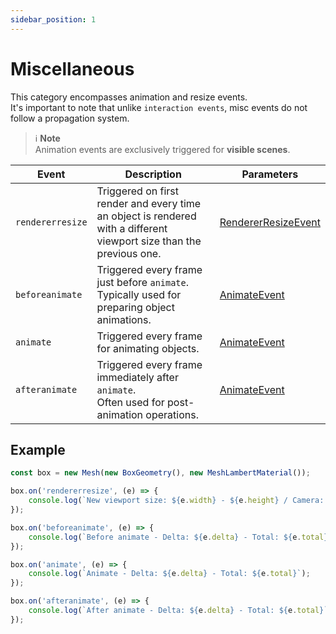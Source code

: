 ```yaml
---
sidebar_position: 1
---
```


# Miscellaneous

This category encompasses animation and resize events. <br />
It's important to note that unlike `interaction events`, misc events do not follow a propagation system.

> ℹ️ **Note** <br />
> Animation events are exclusively triggered for **visible scenes**.

| Event            | Description                                                                                                   | Parameters                                                |
|------------------|---------------------------------------------------------------------------------------------------------------|----------------------------------------------------------|
| `rendererresize` | Triggered on first render and every time an object is rendered with a different viewport size than the previous one. | [RendererResizeEvent](../../api/interfaces/Events.RendererResizeEvent) |
| `beforeanimate`  | Triggered every frame just before `animate`.<br /> Typically used for preparing object animations.                 | [AnimateEvent](../../api/interfaces/Events.AnimateEvent) |
| `animate`        | Triggered every frame for animating objects.                                                                  | [AnimateEvent](../../api/interfaces/Events.AnimateEvent)   |
| `afteranimate`   | Triggered every frame immediately after `animate`.<br /> Often used for post-animation operations.                  | [AnimateEvent](../../api/interfaces/Events.AnimateEvent) |

## Example

```typescript
const box = new Mesh(new BoxGeometry(), new MeshLambertMaterial());

box.on('rendererresize', (e) => {
    console.log(`New viewport size: ${e.width} - ${e.height} / Camera: ${e.camera}`);
});

box.on('beforeanimate', (e) => {
    console.log(`Before animate - Delta: ${e.delta} - Total: ${e.total}`);
});

box.on('animate', (e) => {
    console.log(`Animate - Delta: ${e.delta} - Total: ${e.total}`);
});

box.on('afteranimate', (e) => {
    console.log(`After animate - Delta: ${e.delta} - Total: ${e.total}`);
});
```
